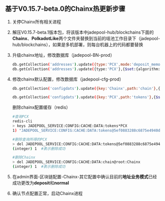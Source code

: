 ## 基于V0.15.7-beta.0的Chainx热更新步骤

1. 关停Chainx所有相关进程

2. 解压V0.15.7-beta.1版本包，将该版本中jadepool-hub/blockchains下面的**Chainx**、**PolkadotLike**两个文件夹替换到当前的瑶池工作目录下（jadepool-hub/blockchains），如果是多机部署，则每台机器上的代码都要替换

3. 升级chainx地址，修改数据库（jadepool-BN-prod）

   ```bash
   db.getCollection('addresses').update({type:'PCX',mode:'deposit_memo'},{$set:{state:'blocked'}},false,true)
   db.getCollection('addresses').update({type:'PCX'},{$set:{algorithm:'ed25519'}},false,true)
   ```

4. 修改chainx默认配置，修改数据库（jadepool-cfg-prod）

   ```bash
   db.getCollection('configdats').update({key:'Chainx',path:'chain'},{$set:{origin:"{\"disabled\":true,\"Chain\":\"Chainx\",\"CoreType\":\"PCX\",\"ChainIndex\":239,\"WalletDefaults\":{\"data\":{\"seedKey\":\"Chainx\"}},\"ledgerMode\":\"local\",\"ledgerOptions\":{\"file\":\"chainx.js\"},\"addressMode\":\"multi\",\"addressOnline\":false,\"addressBizModes\":[\"deposit\",\"normal\"],\"addressAlgorithms\":[\"ed25519\",\"sr25519\",\"secp256k1\",\"ecdsa\"],\"generalOptions\":{\"RescanMode\":\"block\",\"waitingSendOrdersOnline\":true,\"AffirmativeConfirmation\":1,\"FailedWhenExpired\":true},\"tokenExtendsEnabled\":false,\"tokenTypes\":[\"PCX\"],\"stakeEnabled\":false,\"closer\":{\"softForkIgnoreCap\":0,\"previousBlocks\":10,\"scanBlockTaskCap\":200},\"explorers\":[],\"endpoints\":[],\"chainConfigTemplates\":{\"explorers\":{\"mode\":\"stringMode\",\"stringParams\":{\"placeholder\":\"https://scan-v2.chainx.org/extrinsics/{txid}\",\"rule\":{\"type\":\"string\",\"required\":true}}},\"endpoints\":{\"mode\":\"stringMode\",\"stringParams\":{\"placeholder\":\"wss://testnet-1.chainx.org/ws\",\"rule\":{\"type\":\"string\",\"required\":true}}}}}"}})
   
   db.getCollection('configdats').update({key:'PCX',path:'tokens'},{$set:{origin:"{\"disabled\":false,\"coin\":{\"Type\":\"PCX\",\"Rate\":100000000},\"jadepool\":{\"HighWaterLevel\":2,\"SweepTo\":0.1,\"LowWaterLevel\":0.001,\"SweepToHotCap\":1,\"SendAgainCap\":0,\"BatchCount\":10}}"}})
   ```

   删除chainx配置缓存（redis）

   ```bash
   #查询PCX
   redis-cli
   > keys JADEPOOL_SERVICE:CONFIG:CACHE:DATA:tokens*PCX
   1) "JADEPOOL_SERVICE:CONFIG:CACHE:DATA:tokens@5ef0883288c6875e4940d6e8:PCX"
   
   #删除查询所得的PCX
   > del JADEPOOL_SERVICE:CONFIG:CACHE:DATA:tokens@5ef0883288c6875e4940d6e8:PCX
   (integer) 1  #表示删除成功
   
   #删除Chainx
   > del JADEPOOL_SERVICE:CONFIG:CACHE:DATA:chain@root:Chainx
   (integer) 1  #表示删除成功
   ```

5. 在admin界面-区块链配置-Chainx-其它配置中确认目前的**地址业务模式**已经成功更改为**deposit**和**normal**
6. 确认节点配置正常，启动Chainx进程

